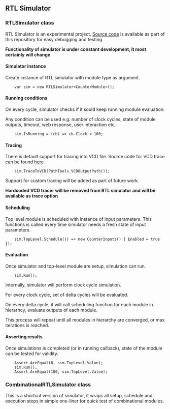 ## RTL Simulator

### RTLSimulator class

RTL Simulator is an experimental project. [Source code](https://github.com/EvgenyMuryshkin/QuokkaEvaluation/tree/master/RTL/Quokka.RTL.Simulator) is available as part of this repository for easy debugging and testing. 

**Functionality of simulator is under constant development, it most certainly will change**

#### Simulator instance

Create instance of RTL simulator with module type as argument.

```
    var sim = new RTLSimulator<CounterModule>();
```

#### Running conditions

On every cycle, simulator checks if it sould keep running module evaluation.

Any condition can be used e.g. number of clock cycles, state of module outputs, timeout, web response, user interaction etc.

```
    sim.IsRunning = (cb) => cb.Clock < 100;
```

#### Tracing

There is default support for tracing into VCD file. Source code for VCD trace can be found [here](https://github.com/EvgenyMuryshkin/Quokka.RTL/tree/master/Quokka.RTL/VCD)

```
    sim.TraceToVCD(PathTools.VCDOutputPath());
```

Support for custom tracing will be added as part of future work. 

**Hardcoded VCD tracer will be removed from RTL simulator and will be available as trace option**

#### Scheduling
Top level module is scheduled with instance of input parameters. This functions is called every time simulator needs a fresh state of input parameters.
```
    sim.TopLevel.Schedule(() => new CounterInputs() { Enabled = true });
```

#### Evaluation
Once simulator and top-level module are setup, simulation can run.
```
    sim.Run();
```

Internally, simulator will perform clock cycle simulation.

For every clock cycle, set of delta cycles will be evaluated. 

On every delta cycle, it will call scheduling function for each module in hierarhcy, evaluate outputs of each module. 

This process will repeat until all modules in hierarchy are converged, or max iterations is reached.

#### Asserting results
Once simulations is completed (or in running callback), state of the module can be tested for validity.

```
    Assert.AreEqual(0, sim.TopLevel.Value);
    sim.Run();
    Assert.AreEqual(100, sim.TopLevel.Value);
```

### CombinationalRTLSimulator class

This is a shortcut version of simulator, it wraps all setup, schedule and execution steps in simple one-liner for quick test of combinational modules.
